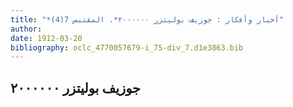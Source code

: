 ```yaml
---
title: "*أخبار وأفكار : جوزيف بوليتزر ٢٠٠٠٠٠٠*. المقتبس 7(4)"
author: 
date: 1912-03-20
bibliography: oclc_4770057679-i_75-div_7.d1e3863.bib
---
```




##  جوزيف بوليتزر  ٢٠٠٠٠٠٠ 


